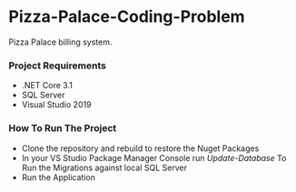 # Pizza-Palace-Coding-Problem
Pizza Palace billing system.

### Project Requirements
* .NET Core 3.1
* SQL Server
* Visual Studio 2019

### How To Run The Project
* Clone the repository and rebuild to restore the Nuget Packages
* In your VS Studio Package Manager Console run *Update-Database* To Run the Migrations against local SQL Server
* Run the Application

